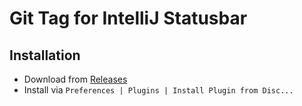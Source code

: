 # Git Tag for IntelliJ Statusbar
## Installation
- Download from [Releases](https://github.com/pnancke/intellij-git-tag-statusbar/releases/latest)
- Install via `Preferences | Plugins | Install Plugin from Disc...`

